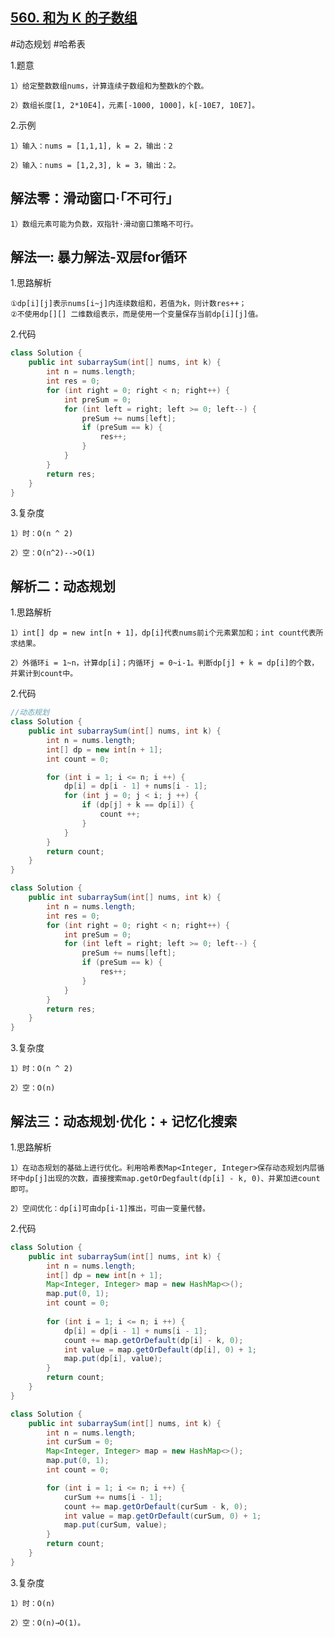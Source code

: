 ## [560. 和为 K 的子数组](https://leetcode.cn/problems/subarray-sum-equals-k/description/)

#动态规划
#哈希表

1.题意

    1）给定整数数组nums，计算连续子数组和为整数k的个数。

    2）数组长度[1, 2*10E4]，元素[-1000, 1000]，k[-10E7, 10E7]。

2.示例

    1）输入：nums = [1,1,1], k = 2，输出：2

    2）输入：nums = [1,2,3], k = 3，输出：2。


## 解法零：滑动窗口·「不可行」

    1）数组元素可能为负数，双指针·滑动窗口策略不可行。

## 解法一: 暴力解法-双层for循环

1.思路解析

    ①dp[i][j]表示nums[i~j]内连续数组和，若值为k，则计数res++；
    ②不使用dp[][] 二维数组表示，而是使用一个变量保存当前dp[i][j]值。


2.代码
```java
class Solution {
    public int subarraySum(int[] nums, int k) {
        int n = nums.length;
        int res = 0;
        for (int right = 0; right < n; right++) {
            int preSum = 0;
            for (int left = right; left >= 0; left--) {
                preSum += nums[left];
                if (preSum == k) {
                    res++;
                }
            }
        }
        return res;
    }
}
```

3.复杂度

    1）时：O(n ^ 2)

    2）空：O(n^2)-->O(1)


## 解析二：动态规划
1.思路解析

    1）int[] dp = new int[n + 1]，dp[i]代表nums前i个元素累加和；int count代表所求结果。

    2）外循环i = 1~n，计算dp[i]；内循环j = 0~i-1。判断dp[j] + k = dp[i]的个数，并累计到count中。

2.代码
```java
//动态规划
class Solution {
    public int subarraySum(int[] nums, int k) {
        int n = nums.length;
        int[] dp = new int[n + 1];
        int count = 0;

        for (int i = 1; i <= n; i ++) {
            dp[i] = dp[i - 1] + nums[i - 1];
            for (int j = 0; j < i; j ++) {
                if (dp[j] + k == dp[i]) {
                    count ++;
                }
            }
        }
        return count;
    }
}
```

```java
class Solution {
    public int subarraySum(int[] nums, int k) {
        int n = nums.length;
        int res = 0;
        for (int right = 0; right < n; right++) {
            int preSum = 0;
            for (int left = right; left >= 0; left--) {
                preSum += nums[left];
                if (preSum == k) {
                    res++;
                }
            }
        }
        return res;
    }
}
```
3.复杂度

    1）时：O(n ^ 2)

    2）空：O(n)

## 解法三：动态规划·优化：+ 记忆化搜索
1.思路解析

    1）在动态规划的基础上进行优化。利用哈希表Map<Integer, Integer>保存动态规划内层循环中dp[j]出现的次数，直接搜索map.getOrDegfault(dp[i] - k, 0)、并累加进count即可。

    2）空间优化：dp[i]可由dp[i-1]推出，可由一变量代替。

2.代码
```java
class Solution {
    public int subarraySum(int[] nums, int k) {
        int n = nums.length;
        int[] dp = new int[n + 1];
        Map<Integer, Integer> map = new HashMap<>();
        map.put(0, 1);
        int count = 0;
      
        for (int i = 1; i <= n; i ++) {
            dp[i] = dp[i - 1] + nums[i - 1];
            count += map.getOrDefault(dp[i] - k, 0);
            int value = map.getOrDefault(dp[i], 0) + 1;
            map.put(dp[i], value);
        }
        return count;
    }
}
```
```java
class Solution {
    public int subarraySum(int[] nums, int k) {
        int n = nums.length;
        int curSum = 0;
        Map<Integer, Integer> map = new HashMap<>();
        map.put(0, 1);
        int count = 0;

        for (int i = 1; i <= n; i ++) {
            curSum += nums[i - 1];
            count += map.getOrDefault(curSum - k, 0);
            int value = map.getOrDefault(curSum, 0) + 1;
            map.put(curSum, value);
        }
        return count;
    }
}
```
3.复杂度

    1）时：O(n)

    2）空：O(n)→O(1)。